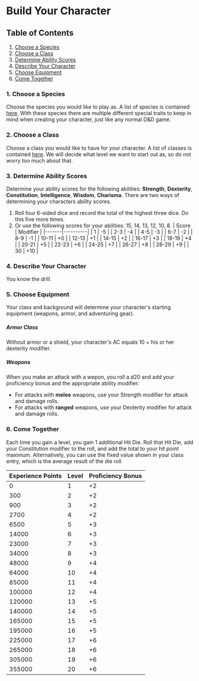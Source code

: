 # Build Your Character
## Table of Contents
1. [Choose a Species](#choose-a-species)
2. [Choose a Class](#choose-a-class)
3. [Determine Ability Scores](#determine-ability-scores)
4. [Describe Your Character](#describe-your-character)
5. [Choose Equipment](#choose-equipment)
6. [Come Together](#come-together)

### 1. Choose a Species
Choose the species you would like to play as. A list of species is contained [here](/species.md). With these species there are multiple different special traits to keep in mind when creating your character, just like any normal D&D game.

### 2. Choose a Class
Choose a class you would like to have for your character. A list of classes is contained [here](/classes.md). We will decide what level we want to start out as, so do not worry too much about that. 

### 3. Determine Ability Scores
Determine your ability scores for the following abilities: <b>Strength</b>, <b>Dexterity</b>, <b>Constitution</b>, <b>Intelligence</b>, <b>Wisdom</b>, <b>Charisma</b>. There are two ways of determining your characters ability scores.
1. Roll four 6-sided dice and record the total of the highest three dice. Do this five more times.
2. Or use the following scores for your abilities: 15, 14, 13, 12, 10, 8.
| Score | Modifier |
|-------|----------|
| 1 | -5 |
| 2-3 | -4 |
| 4-5 | -3 |
| 6-7 | -2 |
| 8-9 | -1 |
| 10-11 | +0 |
| 12-13 | +1 |
| 14-15 | +2 |
| 16-17 | +3 |
| 18-19 | +4 |
| 20-21 | +5 |
| 22-23 | +6 |
| 24-25 | +7 |
| 26-27 | +8 |
| 28-29 | +9 |
| 30 | +10 |

### 4. Describe Your Character
You know the drill.

### 5. Choose Equipment
Your class and background will determine your character's starting equipment (weapons, armor, and adventuring gear). 

##### Armor Class
Without armor or a shield, your character's AC equals 10 + his or her dexterity modifier. 

##### Weapons
When you make an attack with a wepon, you roll a d20 and add your proficiency bonus and the appropriate ability modifier. 
- For attacks with <b>melee</b> weapons, use your Strength modifier for attack and damage rolls. 
- For attacks with <b>ranged</b> weapons, use your Dexterity modifier for attack and damage rolls. 

### 6. Come Together
Each time you gain a level, you gain 1 additional Hit Die. Roll that Hit Die, add your Constitution modifier to the roll, and add the total to your hit point maximum. Alternatively, you can use the fixed value shown in your class entry, which is the average result of the die roll. 

| Experience Points | Level | Proficiency Bonus |
| ----------------- | ----- | ----------------- |
| 0 | 1 | +2 |
| 300 | 2 | +2 |
| 900 | 3 | +2 |
| 2700 | 4 | +2 |
| 6500 | 5 | +3 |
| 14000 | 6 | +3 |
| 23000 | 7 | +3 |
| 34000 | 8 | +3 |
| 48000 | 9 | +4 |
| 64000 | 10 | +4 |
| 85000 | 11 | +4 |
| 100000 | 12 | +4 |
| 120000 | 13 | +5 |
| 140000 | 14 | +5 |
| 165000 | 15 | +5 |
| 195000 | 16 | +5 |
| 225000 | 17 | +6 |
| 265000 | 18 | +6 |
| 305000 | 19 | +6 |
| 355000 | 20 | +6 |